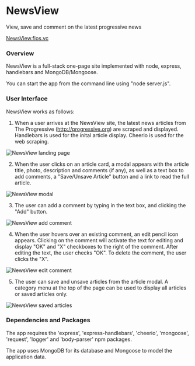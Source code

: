 # NewsView
View, save and comment on the latest progressive news

[NewsView.fios.vc](http://newsview.fios.vc/)

### Overview

NewsView is a full-stack one-page site implemented with node, express, handlebars and MongoDB/Mongoose.

You can start the app from the command line using "node server.js".


### User Interface


NewsView works as follows:

1. When a user arrives at the NewsView site, the latest news articles from The Progressive (http://progressive.org) are scraped and displayed.  Handlebars is used for the inital article display. Cheerio is used for the web scraping.

![NewsView landing page](http://fios.vc/NewsViewInitial.png "Landing Page") 

2. When the user clicks on an article card, a modal appears with the article title, photo, description and comments (if any), as well as a text box to add comments, a "Save/Unsave Article" button and a link to read the full article.

![NewsView modal](http://fios.vc/NewsViewModal.png "Modal")

3. The user can add a comment by typing in the text box, and clicking the "Add" button.

![NewsView add comment](http://fios.vc/NewsViewAddComment.png "Add comment")

4. When the user hovers over an existing comment, an edit pencil icon appears. Clicking on the comment will activate the text for editing and display "OK" and "X" checkboxes to the right of the comment. After editing the text, the user checks "OK". To delete the comment, the user clicks the "X".

![NewsView edit comment](http://fios.vc/NewsViewEditComment.png "Edit comment") 

5. The user can save and unsave articles from the article modal.  A category menu at the top of the page can be used to display all articles or saved articles only.

![NewsView saved articles](http://fios.vc/NewsViewSavedArticles.png "Saved Articles")


### Dependencies and Packages

The app requires the 'express', 'express-handlebars', 'cheerio', 'mongoose', 'request', 'logger' and 'body-parser' npm packages.

The app uses MongoDB for its database and Mongoose to model the application data.
